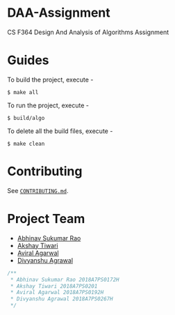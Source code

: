 # DAA-Assignment
CS F364 Design And Analysis of Algorithms Assignment

# Guides

To build the project, execute -

```
$ make all
```

To run the project, execute -

```
$ build/algo
```

To delete all the build files, execute -

```
$ make clean
```

# Contributing

See [`CONTRIBUTING.md`](CONTRIBUTING.md).

# Project Team

- [Abhinav Sukumar Rao](https://github.com/AetherPrior/)
- [Akshay Tiwari](https://github.com/The-curs0r)
- [Aviral Agarwal](https://github.com/Aviral14)
- [Divyanshu Agrawal](https://github.com/agrawal-d)

```cpp
/**
 * Abhinav Sukumar Rao 2018A7PS0172H
 * Akshay Tiwari 2018A7PS0201
 * Aviral Agarwal 2018A7PS0192H
 * Divyanshu Agrawal 2018A7PS0267H
 */
```